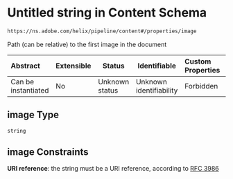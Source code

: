 # Untitled string in Content Schema

```txt
https://ns.adobe.com/helix/pipeline/content#/properties/image
```

Path (can be relative) to the first image in the document


| Abstract            | Extensible | Status         | Identifiable            | Custom Properties | Additional Properties | Access Restrictions | Defined In                                                          |
| :------------------ | ---------- | -------------- | ----------------------- | :---------------- | --------------------- | ------------------- | ------------------------------------------------------------------- |
| Can be instantiated | No         | Unknown status | Unknown identifiability | Forbidden         | Allowed               | none                | [content.schema.json\*](content.schema.json "open original schema") |

## image Type

`string`

## image Constraints

**URI reference**: the string must be a URI reference, according to [RFC 3986](https://tools.ietf.org/html/rfc3986 "check the specification")
